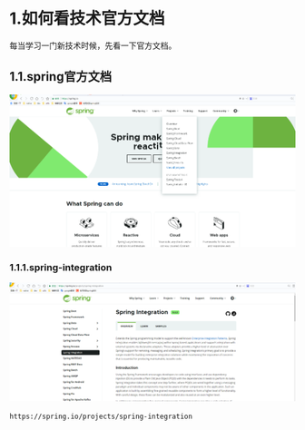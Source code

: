 # 1.如何看技术官方文档

每当学习一门新技术时候，先看一下官方文档。

## 1.1.spring官方文档

![](/static/image/微信截图_20201228091121.png)
### 1.1.1.spring-integration
![](/static/image/微信截图_20201228091152.png)

`https://spring.io/projects/spring-integration`

